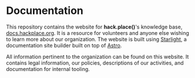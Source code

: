# Documentation

This repository contains the website for **hack.place()**'s knowledge base, [docs.hackplace.org](https://docs.hackplace.org). It is a resource for volunteers and anyone else wishing to learn more about our organization. The website is built using [Starlight](https://starlight.astro.build/), a documentation site builder built on top of [Astro](https://astro.build/).

All information pertinent to the organization can be found on this website. It contains legal information, our policies, descriptions of our activities, and documentation for internal tooling.
